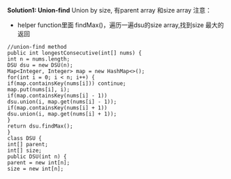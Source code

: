 **Solution1: Union-find**
Union  by size, 有parent array 和size array
注意：
* helper function里面 findMax()，遍历一遍dsu的size array,找到size 最大的返回
```
//union-find method
public int longestConsecutive(int[] nums) {
int n = nums.length;
DSU dsu = new DSU(n);
Map<Integer, Integer> map = new HashMap<>();
for(int i = 0; i < n; i++) {
if(map.containsKey(nums[i])) continue;
map.put(nums[i], i);
if(map.containsKey(nums[i] - 1))
dsu.union(i, map.get(nums[i] - 1));
if(map.containsKey(nums[i] + 1))
dsu.union(i, map.get(nums[i] + 1));
}
return dsu.findMax();
}
class DSU {
int[] parent;
int[] size;
public DSU(int n) {
parent = new int[n];
size = new int[n];
